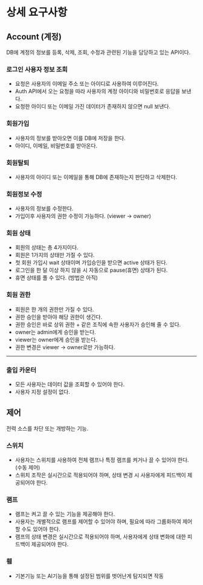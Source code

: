 # 상세 요구사항

## Account (계정)

DB에 계정의 정보를 등록, 삭제, 조회, 수정과 관련된 기능을 담당하고 있는 API이다.

### 로그인 사용자 정보 조회
 
 - 요청은 사용자의 이메일 주소 또는 아이디로 사용하여 이루어진다.
 - Auth API에서 오는 요청을 따라 사용자의 계정 아이디와 비밀번호로 응답을 보낸다.
 - 요청한 아이디 또는 이메일 가진 데이터가 존재하지 않으면 null 보낸다.

### 회원가입

 - 사용자의 정보를 받아오면 이를 DB에 저장을 한다.
 - 아이디, 이메일, 비밀번호를 받아온다.
 
### 회원탈퇴

 - 사용자의 아이디 또는 이메일을 통해 DB에 존재하는지 판단하고 삭제한다.

### 회원정보 수정

 - 사용자의 정보를 수정한다.
 - 가입이후 사용자의 권한 수정이 가능하다. (viewer -> owner)

### 회원 상태

 - 회원의 상태는 총 4가지이다.
 - 회원은 1가지의 상태만 가질 수 있다.
 - 첫 회원 가입시 wait 상태이며 가입승인을 받으면 active 상태가 된다.
 - 로그인을 한 달 이상 하지 않을 시 자동으로 pause(휴면) 상태가 된다.
 - 휴면 상태를 풀 수 있다. (방법은 아직)

### 회원 권한

 - 회원은 한 개의 권한만 가질 수 있다.
 - 권한 승인을 받아야 해당 권한이 생긴다.
 - 권한 승인은 바로 상위 권한 + 같은 조직에 속한 사용자가 승인해 줄 수 있다.
 - owner는 admin에게 승인을 받는다.
 - viewer는 owner에게 승인을 받는다.
 - 권한 변경은 viewer -> owner로만 가능하다.
 
---

### 출입 카운터

- 모든 사용자는 데이터 값을 조회할 수 있어야 한다.
- 사용자 지정 설정이 없다.

## 제어

전력 소스를 차단 또는 개방하는 기능.

### 스위치

- 사용자는 스위치를 사용하여 전체 램프나 특정 램프를 켜거나 끌 수 있어야 한다. (수동 제어)
- 스위치 조작은 실시간으로 적용되어야 하며, 상태 변경 시 사용자에게 피드백이 제공되어야 한다.

### 램프

- 램프는 켜고 끌 수 있는 기능을 제공해야 한다.
- 사용자는 개별적으로 램프를 제어할 수 있어야 하며, 필요에 따라 그룹화하여 제어할 수도 있어야 한다.
- 램프의 상태 변경은 실시간으로 적용되어야 하며, 사용자에게 상태 변화에 대한 피드백이 제공되어야 한다.

### 휀

- 기본기능 또는 AI기능을 통해 설정된 범위를 벗어난게 탐지되면 작동
